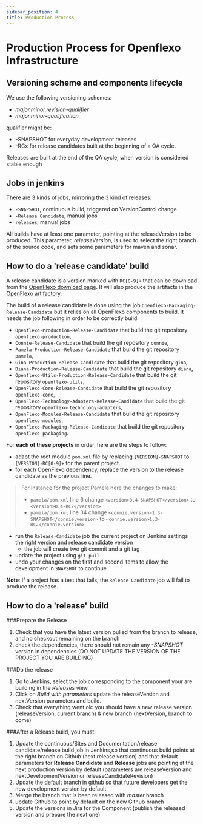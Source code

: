```yaml
---
sidebar_position: 4
title: Production Process
---
```


# Production Process for Openflexo Infrastructure

## Versioning scheme and components lifecycle

We use the following versioning schemes:

 -	*major.minor.revision-qualifier*
 -  *major.minor-qualification*

qualifier might be:

 - -SNAPSHOT for everyday development releases
 - -RCx for release candidates built at the beginning of a QA cycle.

Releases are built at the end of the QA cycle, when version is considered stable enough 

## Jobs in jenkins

There are 3 kinds of jobs, mirroring the 3 kind of releases:

 - `-SNAPSHOT`, continuous build, triggered on VersionControl change
 - `-Release Candidate`, manual jobs
 - `releases`, manual jobs

All builds have at least one parameter, pointing at the releaseVersion to be produced. 
This parameter, *releaseVersion*, is used to select the right branch of the source code, and
sets some parameters for maven and sonar.

## How to do a 'release candidate' build

A release candidate is a version marked with `RC[0-9]+` that can be download from the [OpenFlexo download page](https://downloads.openflexo.org/openflexo/). 
It will also produce the artifacts in the [OpenFlexo artifactory](https://maven.openflexo.org/artifactory/openflexo-release/). 

The build of a release candidate is done using the job `Openflexo-Packaging-Release-Candidate` but it relies on all OpenFlexo components to build. 
It needs the job following in order to be correctly build:

 - `Openflexo-Production-Release-Candidate` that build the git repository `openflexo-production`,
 - `Connie-Release-Candidate` that build the git repository `connie`,
 - `Pamela-Production-Release-Candidate` that build the git repository `pamela`,
 - `Gina-Production-Release-Candidate` that build the git repository `gina`,
 - `Diana-Production-Release-Candidate` that build the git repository `diana`,
 - `Openflexo-Utils-Production-Release-Candidate` that build the git repository `openflexo-utils`,
 - `OpenFlexo-Core-Release-Candidate` that build the git repository `openflexo-core`,
 - `OpenFlexo-Technology-Adapters-Release-Candidate` that build the git repository `openflexo-technology-adapters`,
 - `OpenFlexo-Modules-Release-Candidate` that build the git repository `openflexo-modules`,
 - `OpenFlexo-Packaging-Release-Candidate` that build the git repository `openflexo-packaging`.

For **each of these projects** in order, here are the steps to follow:

 - adapt the root module `pom.xml` file by replacing `[VERSION]-SNAPSHOT` to `[VERSION]-RC[0-9]+` for the parent project.
 - for each OpenFlexo dependency, replace the version to the release candidate as the previous line.

> For instance for the project Pamela here the changes to make:
>
> - `pamela/pom.xml` line 6 change `<version>0.4-SNAPSHOT</version>` to `<version>0.4-RC2</version>`
> - `pamela/pom.xml` line 34 change `<connie.version>1.3-SNAPSHOT</connie.version>` to `<connie.version>1.3-RC2</connie.version>`
   
 - run the `Release-Candidate` job the current project on Jenkins settings the right version and release candidate version
    - the job will create two git commit and a git tag
 - update the project using `git pull`
 - undo your changes on the first and second items to allow the development in `SNAPSHOT` to continue
 
 
**Note**: If a project has a test that fails, the `Release-Candidate` job will fail to produce the release.

## How to do a 'release' build

###Prepare the Release

1. Check that you have the latest version pulled from the branch to release, and no checkout remaining on the branch
2. check the dependencies, there should not remain any *-SNAPSHOT* version in dependencies (DO  NOT UPDATE THE VERSION OF THE PROJECT YOU ARE BUILDING)

###Do the release

1.  Go to Jenkins, select the job corresponding to the component your are building in the *Releases* view
2. Click on *Build with parameters* update the releaseVersion and nextVersion parameters and build.
3. Check that everything went ok: you should have a new release version (releaseVersion, current branch) & new branch (nextVersion, branch to come)


###After a Release build, you must:

1. Update the continuous/Sites and Documentation/release candidate/release build  job in Jenkins,so that continuous build points at the right branch on Github (next release version) and that default parameters for **Release Candidate** and **Release** jobs are pointing at the next production version by default (parameters are releaseVersion and nextDevelopmentVersion or releaseCandidateRevision)
2. Update the default branch in github so that future developers get the new development version by default
3. Merge the branch that is been released with *master* branch
4. update Github to point by default on the new Github branch
5. Update the versions in Jira for the Component (publish the released version and prepare the next one)

